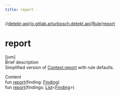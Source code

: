 ```yaml
---
title: report -
---
```

//[detekt-api](../../index.md)/[io.gitlab.arturbosch.detekt.api](../index.md)/[Rule](index.md)/[report](report.md)



# report  
[jvm]  
Brief description  
Simplified version of [Context.report](../-context/report.md) with rule defaults.  
  
  
Content  
fun [report](report.md)(finding: [Finding](../-finding/index.md))  
fun [report](report.md)(findings: [List](https://kotlinlang.org/api/latest/jvm/stdlib/kotlin.collections/-list/index.html)<[Finding](../-finding/index.md)>)  



